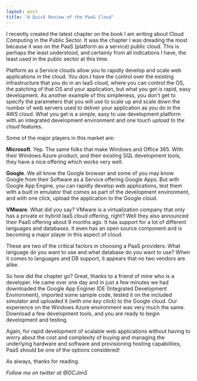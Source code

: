```yaml
---
layout: post
title: "A Quick Review of the PaaS Cloud"
---
```


I recently created the latest chapter on the book I am writing about Cloud Computing in the Public Sector.  It was the chapter 
I was dreading the most because it was on the PaaS (platform as a service) public cloud.  This is perhaps the least 
understood, and certainly from all indications I have, the least used in the public sector at this time.

Platform as a Service clouds allow you to rapidly develop and scale web applications in the cloud. You don.t have the control 
over the existing infrastructure that you do in an IaaS cloud, where you can control the OS, the patching of that OS and your 
application, but what you get is rapid, easy development.  As another example of this simpleness, you don't get to specify 
the parameters that you will use to scale up and scale down the number of web servers used to deliver your application as 
you do in the AWS cloud.  What you get is a simple, easy to use development platform with an integrated development environment 
and one touch *upload to the cloud* features.

Some of the major players in this market are:

**Microsoft**.  Yep. The same folks that make Windows and Office 365. With their Windows Azure product, and their existing 
SQL development tools,  they have a nice offering which works very well.

**Google**.  We all know the Google browser and some of you may know Google from their Software as a Service offering Google Apps.
But with Google App Engine, you can rapidly develop web applications, test them with a built in emulator that comes as part 
of the development environment, and with one click, upload the application to the Google cloud.

**VMware**.   What did you say?  VMware is a virtualization company that only has a private or hybrid IaaS cloud offering, 
right? Well they also announced their PaaS offering about 9 months ago.  It has support for a lot of different languages 
and databases. It even has an open source component and is becoming a major player in this aspect of cloud.

These are two of the critical factors in choosing a PaaS providers: What language do you want to use and what database 
do you want to use? When it comes to languages and DB support, it appears that no two vendors are alike.

So how did the chapter go? Great, thanks to a friend of mine who is a developer.  He came over one day and in just a few 
minutes we had downloaded the Google App Enginer IDE (Integrated Development Environment), imported some sample code, tested 
it on the included simulator and uploaded it (*with one key click*) to the Google cloud. Our experience on the Windows 
Azure environment was very much the same. Download a few development tools, and you are ready to begin development and testing.

Again, for rapid development of scalable web applications without having to worry about the cost and complexity of 
buying and managing the underlying hardware and software and provisioning hosting capabilities, PaaS should be one 
of the options considered!

As always, thanks for reading. 

*Follow me on twitter at @DCJimS*
